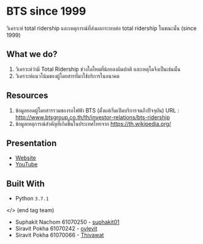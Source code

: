 # BTS since 1999
วิเคราะห์ total ridership และเหตุการณ์ที่ส่งผลกระทบต่อ total ridership ในขณะนั้น (since 1999)

## What we do?
1. วิเคราะห์ว่ามี Total Ridership ช่วงใดไหมที่น้อยลงผิดปกติ และเหตุใดจึงเป็นเช่นนั้น
2. วิเคราะห์แนวโน้มของผู้โดยสารที่มาใช้บริการในอนาคต

## Resources
1. ข้อมูลยอดผู้โดยสารรวมของรถไฟฟ้า BTS (ตั้งแต่เริ่มเปิดบริการจนถึงปัจจุบัน)
   URL : http://www.btsgroup.co.th/th/investor-relations/bts-ridership
2. ข้อมูลเหตุการณ์สำคัญที่เกิดขึ้นในประเทศไทยจาก https://th.wikipedia.org/

## Presentation
* [Website](https://suphakit01.github.io/BTS-since1999/)
* [YouTube](https://suphakit01.github.io/BTS-since1999/)

## Built With
* Python `3.7.1`

</> (end tag team)
* Suphakit  Nachom  61070250 - [suphakit01](https://github.com/suphakit01)
* Siravit  Pokha  61070242 - [ovlevit](https://github.com/ovlevit)
* Siravit  Pokha  61070066 - [Thivawat](https://github.com/Thivawat)
